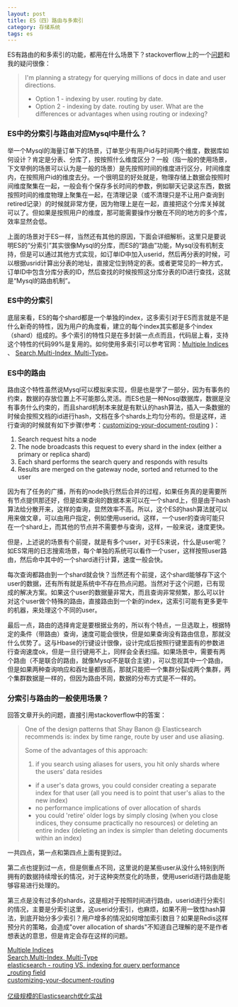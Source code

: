 ```yaml
---
layout: post
title: ES（四）路由与多索引
category: 存储系统
tags: es
---
```


ES有路由的和多索引的功能，都用在什么场景下？stackoverflow上的一个[问题](https://stackoverflow.com/questions/23123203/elasticsearch-routing-vs-indexing-for-query-performance)和我的疑问很像：

> I'm planning a strategy for querying millions of docs in date and user directions.
> 
> - Option 1 - indexing by user. routing by date.
> - Option 2 - indexing by date. routing by user.
> What are the differences or advantages when using routing or indexing?

### ES中的分索引与路由对应Mysql中是什么？ ###
举一个Mysql的海量订单下的场景，订单至少有用户id与时间两个维度，数据库如何设计？肯定是分表、分库了，按按照什么维度区分？一般（指一般的使用场景，下文举例的场景可以认为是一般的场景）是先按照时间的维度进行区分，时间维度内，在按照用户id的维度去分。一个很明显的好处就是，物理存储上数据会按照时间维度聚集在一起，一般会有个保存多长时间的参数，例如聊天记录这东西，数据按照时间的维度物理上聚集在一起，在清理记录（或不清理只是不让用户查询到retired记录）的时候就非常方便，因为物理上是在一起，直接把这个分库关掉就可以了。但如果是按照用户的维度，那可能需要操作分散在不同的地方的多个库，效率显然会低。

上面的场景对于ES一样，当然还有其他的原因，下面会详细解析。这里只是要说明ES的“分索引”其实很像Mysql的分库，而ES的“路由”功能，Mysql没有机制支持，但是可以通过其他方式实现，如订单ID中加入userid，然后再分表的时候，可以根据usrid计算出分表的地址，直接定位到特定的表。或者更常见的一种方式，订单ID中包含分库分表的ID，然后查找的时候按照这分库分表的ID进行查找，这就是“Mysql的路由机制”。

### ES中的分索引 ###
底层来看，ES的每个shard都是一个单独的index，这多索引对于ES而言就是不是什么新奇的特性，因为用户的角度看，建立的每个index其实都是多个index（shard）组成的。多个索引的特性只是在多封装一点点而且，代码层上看，支持这个特性的代码99%是复用的。如何使用多索引可以参考官网：[Multiple Indices](https://www.elastic.co/guide/en/elasticsearch/reference/current/multi-index.html) 、 
[Search,Multi-Index, Multi-Type](https://www.elastic.co/guide/en/elasticsearch/reference/current/search-search.html)。

### ES中的路由 ###
路由这个特性虽然说Mysql可以模拟来实现，但是也是学了一部分，因为有事务的约束，数据的存放位置上不可能那么灵活。而ES也是一种Nosql数据库，数据是没有事务什么约束的，而且shard机制本来就是有默认的hash算法，插入一条数据的时候会按照文档的id进行hash，文档在多个shards上均匀分布的。但是这样，进行查询的时候就有如下步骤(参考：[customizing-your-document-routing](https://www.elastic.co/blog/customizing-your-document-routing) )：

1. Search request hits a node
2. The node broadcasts this request to every shard in the index (either a primary or replica shard)
3. Each shard performs the search query and responds with results
4. Results are merged on the gateway node, sorted and returned to the user

因为有了任务的广播，所有的node执行然后合并的过程，如果任务真的是需要所有节点提供那还好，但是如果查询的数据本来可以在一个shard上，但是由于hash算法给分散开来，这样的查询，显然效率不高。所以，这个ES的hash算法就可以用来做文章，可以由用户指定，例如使用userid。这样，一个user的查询可能只在一个shard上，而其他的节点并不需要参与查询，这样，一般来说，速度更快。

但是，上述说的场景有个前提，就是有多个user，对于ES来说，什么是user呢？如ES常用的日志搜索场景，每个单独的系统可以看作一个user，这样按照user路由，然后命中其中的一个shard进行计算，速度一般会快。

每次查询都路由到一个shard就会快？当然还有个前提，这个shard能够存下这个user的数据，还有所有就是系统中不存在热点问题。当然对于这个问题，已有现成的解决方案。如果这个user的数据量非常大，而且查询非常频繁，那么可以针对这个user做个特殊的路由，直接路由到一个新的index，这索引可能有更多更牛的机器，来处理这个不同的user。

最后一点，路由的选择肯定是要根据业务的，所以有个特点，一旦选取上，根据特定的条件（带路由）查询，速度可能会很快，但是如果查询没有路由信息，那就没什么优势了。这与Hbase的行键设计很像，设计完成后按照行键里面有的参数进行查询速度ok，但是一旦行键用不上，同样会全表扫描。如果场景中，需要有两个路由（不是联合的路由，就像Mysql不是联合主键），可以忽视其中一个路由，但是如果两种查询响应和吞吐量都很高，那就只能把一个集群分裂成两个集群，两个集群数据是一样的，但因为路由不同，数据的分布方式是不一样的。

### 分索引与路由的一般使用场景？ ###
回答文章开头的问题，直接引用stackoverflow中的答案：
> One of the design patterns that Shay Banon @ Elasticsearch recommends is: index by time range, route by user and use aliasing.
> 
> Some of the advantages of this approach:
> 
> 1. if you search using aliases for users, you hit only shards where the users' data resides
> - if a user's data grows, you could consider creating a separate index for that user (all you need is to point that user's alias to the new index)
> - no performance implications of over allocation of shards
> - you could 'retire' older logs by simply closing (when you close indices, they consume practically no resources) or deleting an entire index (deleting an index is simpler than deleting documents within an index)

一共四点，第一点和第四点上面有提到过。

第二点也提到过一点，但是侧重点不同，这里说的是某些user从没什么特别到所拥有的数据持续增长的情况，对于这种突然变化的场景，使用userid进行路由是能够容易进行处理的。

第三点是没有过多的shards，这是相对于按照时间进行路由，userid进行分索引的情况，主要是分索引这里，这userid分索引，也麻烦，如果不用一致性hash算法，到底开始分多少索引？用户增多的情况如何增加索引数目？如果是Redis这样预分片的策略，会造成"over allocation of shards"不知道自己理解的是不是作者想表达的意思，但是肯定会存在这样的问题。

[Multiple Indices](https://www.elastic.co/guide/en/elasticsearch/reference/current/multi-index.html)  
[Search,Multi-Index, Multi-Type](https://www.elastic.co/guide/en/elasticsearch/reference/current/search-search.html)  
[elasticsearch - routing VS. indexing for query performance](https://stackoverflow.com/questions/23123203/elasticsearch-routing-vs-indexing-for-query-performance/23157779#23157779)  
[_routing field](https://www.elastic.co/guide/en/elasticsearch/reference/5.6/mapping-routing-field.html)  
[customizing-your-document-routing](https://www.elastic.co/blog/customizing-your-document-routing)  
[](https://discuss.elastic.co/t/should-dedicated-master-nodes-and-data-nodes-be-considered-separately/75093/3)  
[亿级规模的Elasticsearch优化实战](http://blog.csdn.net/opensure/article/details/47617437)
